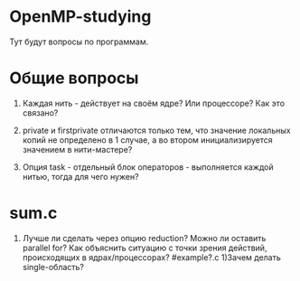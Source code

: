 # OpenMP-studying
Тут будут вопросы по программам.
# Общие вопросы
1) Каждая нить - действует на своём ядре? Или процессоре? Как это связано?

2) private и firstprivate отличаются только тем, что значение локальных копий не определено в 1 случае, а во втором инициализируется значением в нити-мастере?

3) Опция task - отдельный блок операторов - выполняется каждой нитью, тогда для чего нужен?
# sum.c 
1) Лучше ли сделать через опцию reduction? Можно ли оставить parallel for? Как объяснить ситуацию с точки зрения действий, происходящих в ядрах/процессорах?
#example?.c
1)Зачем делать single-область?

